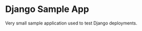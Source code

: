 Django Sample App
=================

Very small sample application used to test Django deployments.
